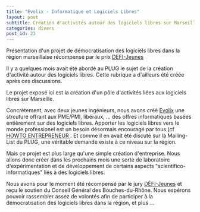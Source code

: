 ```yaml
---
title: "Evolix - Informatique et Logiciels Libres"
layout: post
subtitle: Création d'activités autour des logiciels libres sur Marseille
categories: divers
post_id: 23
---
```


Présentation d'un projet de démocratisation des logiciels libres dans la région marseillaise récompensé par le prix [DEFI-Jeunes](http://www.defijeunes.fr)

Il y a quelques mois avait été abordé au PLUG le sujet de la création d'activité autour des logiciels libres. Cette rubrique a d'ailleurs été créée après ces discussions.

Le projet exposé ici est la création d'un pôle d'activités liées aux logiciels libres sur Marseille.

Concrètement, avec deux jeunes ingénieurs, nous avons créé  [Evolix](http://www.evolix.fr) une strcuture offrant aux PME/PMI, libéraux, … des offres informatiques basées entièrement sur des logiciels libres. Apporter les logiciels libres vers le monde professionel est un besoin désormais encouragé par tous (cf [HOWTO ENTREPRENEUR ](http://www.linux-france.org/article/pro/entrepreneur-howto/00_howto/htm/Entrepreneur-HOWTO.fr.htm).
Et comme il en avait été discuté sur la Mailing-List du PLUG, une véritable demande existe à ce niveau sur la région.

Mais ce projet est plus large qu'une simple création d'entreprise. Nous allons donc créer dans les prochains mois une sorte de laboratoire d'expérimentation et de développement de certains aspects "scientifico-informatiques" liés à des logiciels libres.

Nous avons pour le moment été récompensé par le jury [DÉFI-Jeunes](http://www.defijeunes.fr) et reçu le soutien du Conseil Général des Bouches-du-Rhône. Nous espérons pouvoir rassembler assez de volontés afin de participer à la démocratisation des logiciels libres dans la région, et plus …